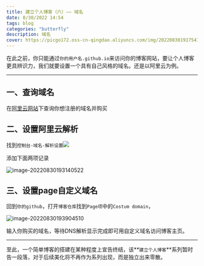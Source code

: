 ```yaml
---
title: 建立个人博客（六）—— 域名
date: 8/30/2022 14:54
tags: blog
categories: "butterfly"
description: 域名
cover: https://picgo172.oss-cn-qingdao.aliyuncs.com/img/202208301917541.jpg
---
```


在此之前，你只能通过`你的用户名.github.io`来访问你的博客网站，要让个人博客更具辨识力，我们就要设置一个具有自己风格的域名。还是以阿里云为例。

------

## 一、查询域名

在[阿里云网站](https://wanwang.aliyun.com/domain/1yuan?spm=5176.20907348.J_6123355440.3.281e538amIxS1q&accounttraceid=5976bbc5fe5e4c00910052c4a3daae8enjau)下查询你想注册的域名并购买

## 二、设置阿里云解析

找到`控制台-域名-解析设置`![](https://picgo172.oss-cn-qingdao.aliyuncs.com/img/202208301933478.png)

添加下面两项记录

![image-20220830193140522](https://picgo172.oss-cn-qingdao.aliyuncs.com/img/202208301931562.png)

## 三、设置page自定义域名

回到`你的github`，打开`博客仓库`找到`Page项`中的`Costum domain`，

![image-20220830193904510](https://picgo172.oss-cn-qingdao.aliyuncs.com/img/202208301939537.png)

输入你购买的域名，等待DNS解析显示完成即可用自定义域名访问博客主页。

------

至此，一个简单博客的搭建在某种程度上宣告终结，该**`建立个人博客`**系列暂时告一段落，对于后续美化将不再作为系列出现，而是独立出来零散。

